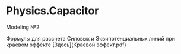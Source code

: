 # Physics.Capacitor
Modeling  №2

Формулы для рассчета Силовых и Эквипотенциальных линий при краевом эффекте [Здесь](Краевой эффект.pdf)
